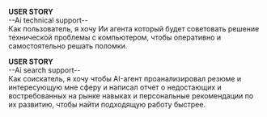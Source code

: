  **USER STORY**  
--Ai technical support--  
Как пользователь, 
я хочу Ии агента который будет советовать решение технической проблемы с компьютером, 
чтобы оперативно и самостоятельно решать поломки.


 **USER STORY**   
--Ai search support--  
Как соискатель,
я хочу чтобы AI-агент проанализировал резюме и интересующую мне сферу и написал отчет о недостающих и востребованных на рынке навыках и персональные рекомендации по их развитию,
чтобы найти подходящую работу быстрее.
